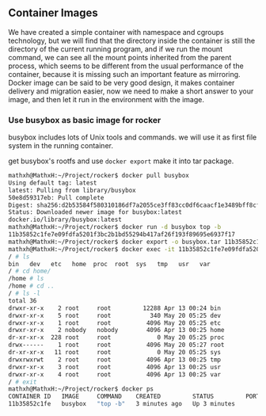 ## Container Images

We have created a simple container with namespace and cgroups technology, but we will find that the directory inside the container is still the directory of the current running program, and if we run the mount command, we can see all the mount points inherited from the parent process, which seems to be different from the usual performance of the container, because it is missing such an important feature as mirroring. Docker image can be said to be very good design, it makes container delivery and migration easier, now we need to make a short answer to your image, and then let it run in the environment with the image.

### Use busybox as basic image for rocker

busybox includes lots of Unix tools and commands. we will use it as first file system in the running container.

get busybox's rootfs and use `docker export` make it into tar package.

```bash
mathxh@MathxH:~/Project/rocker$ docker pull busybox
Using default tag: latest
latest: Pulling from library/busybox
50e8d59317eb: Pull complete
Digest: sha256:d2b53584f580310186df7a2055ce3ff83cc0df6caacf1e3489bff8cf5d0af5d8
Status: Downloaded newer image for busybox:latest
docker.io/library/busybox:latest
mathxh@MathxH:~/Project/rocker$ docker run -d busybox top -b
11b35852c1fe7e09fdfa5201f3bc2b1bd55294b417af26f193f89695e6937f17
mathxh@MathxH:~/Project/rocker$ docker export -o busybox.tar 11b35852c1fe7e09fdfa5201f3bc2b1bd55294b417af26f193f89695e6937f17
mathxh@MathxH:~/Project/rocker$ docker exec -it 11b35852c1fe7e09fdfa5201f3bc2b1bd55294b417af26f193f89695e6937f17 /bin/sh
/ # ls
bin   dev   etc   home  proc  root  sys   tmp   usr   var
/ # cd home/
/home # ls
/home # cd ..
/ # ls -l
total 36
drwxr-xr-x    2 root     root         12288 Apr 13 00:24 bin
drwxr-xr-x    5 root     root           340 May 20 05:25 dev
drwxr-xr-x    1 root     root          4096 May 20 05:25 etc
drwxr-xr-x    2 nobody   nobody        4096 Apr 13 00:25 home
dr-xr-xr-x  228 root     root             0 May 20 05:25 proc
drwx------    1 root     root          4096 May 20 05:27 root
dr-xr-xr-x   11 root     root             0 May 20 05:25 sys
drwxrwxrwt    2 root     root          4096 Apr 13 00:25 tmp
drwxr-xr-x    3 root     root          4096 Apr 13 00:25 usr
drwxr-xr-x    4 root     root          4096 Apr 13 00:25 var
/ # exit
mathxh@MathxH:~/Project/rocker$ docker ps
CONTAINER ID   IMAGE     COMMAND    CREATED         STATUS         PORTS     NAMES
11b35852c1fe   busybox   "top -b"   3 minutes ago   Up 3 minutes             tender_goldberg
```
